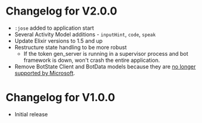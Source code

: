 # Changelog for V2.0.0

* `:jose` added to application start
* Several Activity Model additions - `inputHint`, `code`, `speak`
* Update Elixir versions to 1.5 and up
* Restructure state handling to be more robust
  * If the token gen_server is running in a supervisor process and bot framework is down, won't crash the entire application.
* Remove BotState Client and BotData models because they are [no longer supported by Microsoft](https://blog.botframework.com/2017/12/19/bot-state-service-will-soon-retired-march-31st-2018/).

# Changelog for V1.0.0

* Initial release
